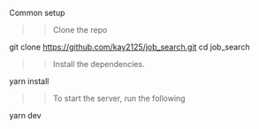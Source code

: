 Common setup

>> Clone the repo

   git clone https://github.com/kay2125/job_search.git
   cd job_search
   
   

>> Install the dependencies.

   yarn install
   
   

>> To start the server, run the following

   yarn dev
